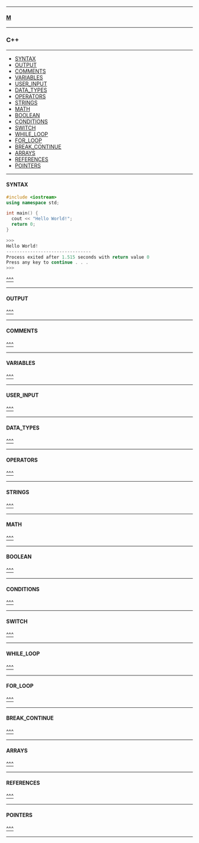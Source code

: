 
---

#### [M](https://github.com/ttltrk/TTT/blob/master/menu.md)

---

### C++

---

* [SYNTAX](#SYNTAX)
* [OUTPUT](#OUTPUT)
* [COMMENTS](#COMMENTS)
* [VARIABLES](#VARIABLES)
* [USER_INPUT](#USER_INPUT)
* [DATA_TYPES](#DATA_TYPES)
* [OPERATORS](#OPERATORS)
* [STRINGS](#STRINGS)
* [MATH](#MATH)
* [BOOLEAN](#BOOLEAN)
* [CONDITIONS](#CONDITIONS)
* [SWITCH](#SWITCH)
* [WHILE_LOOP](#WHILE_LOOP)
* [FOR_LOOP](#FOR_LOOP)
* [BREAK_CONTINUE](#BREAK_CONTINUE)
* [ARRAYS](#ARRAYS)
* [REFERENCES](#REFERENCES)
* [POINTERS](#POINTERS)

---

#### SYNTAX

```c++
#include <iostream>
using namespace std;

int main() {
  cout << "Hello World!";
  return 0;
}

>>>
Hello World!
--------------------------------
Process exited after 1.515 seconds with return value 0
Press any key to continue . . .
>>>
```

[^^^](#C++)

---

#### OUTPUT

[^^^](#C++)

---

#### COMMENTS

[^^^](#C++)

---

#### VARIABLES

[^^^](#C++)

---

#### USER_INPUT

[^^^](#C++)

---

#### DATA_TYPES

[^^^](#C++)

---

#### OPERATORS

[^^^](#C++)

---

#### STRINGS

[^^^](#C++)

---

#### MATH

[^^^](#C++)

---

#### BOOLEAN

[^^^](#C++)

---

#### CONDITIONS

[^^^](#C++)

---

#### SWITCH

[^^^](#C++)

---

#### WHILE_LOOP

[^^^](#C++)

---

#### FOR_LOOP

[^^^](#C++)

---

#### BREAK_CONTINUE

[^^^](#C++)

---

#### ARRAYS

[^^^](#C++)

---

#### REFERENCES

[^^^](#C++)

---

#### POINTERS

[^^^](#C++)

---
